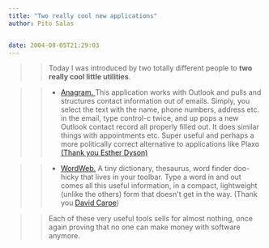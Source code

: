 ```yaml
---
title: "Two really cool new applications"
author: Pito Salas


date: 2004-08-05T21:29:03
---
```



>>

>> Today I was introduced by two totally different people to **two really cool
little utilities**.

>>

>>   * [Anagram. ](<http://getanagram.com/>)This application works with
Outlook and pulls and structures contact information out of emails. Simply,
you select the text with the name, phone numbers, address etc. in the email,
type control-c twice, and up pops a new Outlook contact record all properly
filled out. It does similar things with appointments etc. Super useful and
perhaps a more politically correct alternative to applications like Plaxo
[(Thank you Esther Dyson) ](<http://www.edventure.com>)

>>

>>   * [WordWeb.](<http://www.wordweb.co.uk/>) A tiny dictionary, thesaurus,
word finder doo-hicky that lives in your toolbar. Type a word in and out comes
all this useful information, in a compact, lightweight (unlike the others)
form that doesn't get in the way. (Thank you [David
Carpe](<http://www.clew.us/>))

>>

>>

>> Each of these very useful tools sells for almost nothing, once again
proving that no one can make money with software anymore.


